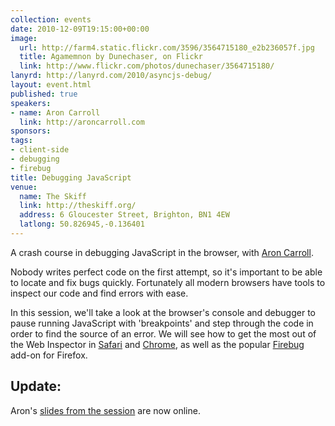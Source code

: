 ```yaml
---
collection: events
date: 2010-12-09T19:15:00+00:00
image:
  url: http://farm4.static.flickr.com/3596/3564715180_e2b236057f.jpg
  title: Agamemnon by Dunechaser, on Flickr
  link: http://www.flickr.com/photos/dunechaser/3564715180/
lanyrd: http://lanyrd.com/2010/asyncjs-debug/
layout: event.html
published: true
speakers:
- name: Aron Carroll
  link: http://aroncarroll.com
sponsors:
tags:
- client-side
- debugging
- firebug
title: Debugging JavaScript
venue:
  name: The Skiff
  link: http://theskiff.org/
  address: 6 Gloucester Street, Brighton, BN1 4EW
  latlong: 50.826945,-0.136401
---
```


<p class="summary vcard">A crash course in debugging JavaScript in the browser, with <a class="url fn" href="http://twitter.com/aroncarroll">Aron Carroll</a>.</p>

<p>Nobody writes perfect code on the first attempt, so it's important to be able to locate and fix bugs quickly. Fortunately all modern browsers have tools to inspect our code and find errors with ease.</p>

<p>In this session, we'll take a look at the browser's console and debugger to pause running JavaScript with 'breakpoints' and step through the code in order to find the source of an error. We will see how to get the most out of the Web Inspector in <a href="http://developer.apple.com/library/safari/#documentation/AppleApplications/Conceptual/Safari_Developer_Guide/1Introduction/Introduction.html">Safari</a> and <a href="http://www.chromium.org/devtools">Chrome</a>, as well as the popular <a href="http://getfirebug.com">Firebug</a> add-on for Firefox.</p>

<h2>Update:</h2>
<p>Aron's <a href="http://aron.github.com/async-debugging-talk/">slides from the session</a> are now online.</p>
